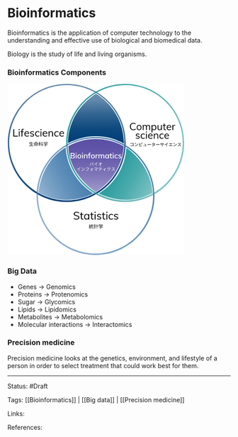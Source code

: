 # Bioinformatics 
Bioinformatics is the application of computer technology to the understanding and effective use of biological and biomedical data.

Biology is the study of life and living organisms.

### Bioinformatics Components



![image](../attachments/Notes/Bioinformatics-Components.png)


### Big Data
- Genes ->  Genomics
- Proteins -> Protenomics
- Sugar -> Glycomics
- Lipids -> Lipidomics
- Metabolites -> Metabolomics
- Molecular interactions -> Interactomics

### Precision medicine
Precision medicine looks at the genetics, environment, and lifestyle of a person in order to select treatment that could work best for them.



---

Status: #Draft

Tags:
[[Bioinformatics]] | [[Big data]] | [[Precision medicine]]

Links:

References:




